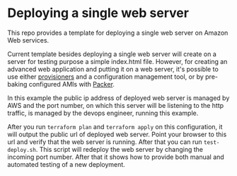 # Deploying a single web server

This repo provides a template for deploying a single web server on Amazon
Web services.

Current template besides deploying a single web server will create on a server
for testing purpose a simple index.html file. However, for creating an advanced
web application and putting it on a web server, it's possible to use either
[provisioners](https://www.terraform.io/docs/provisioners/) and a configuration
management tool, or by pre-baking configured AMIs with
[Packer](http://www.packer.io).

In this example the public ip address of deployed web server is managed by AWS
and the port number, on which this server will be listening to the http traffic,
is managed by the devops engineer, running this example.

After you run `terraform plan` and `terraform apply` on this configuration, it will
output the public url of deployed web server. Point your browser to this url
and verify that the web server is running. After that you can run `test-deploy.sh`.
This script will redeploy the web server by changing the incoming port number. After
that it shows how to provide both manual and automated testing of a new deployment.
